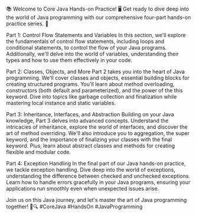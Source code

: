 📚 Welcome to Core Java Hands-on Practice! 🖥️
Get ready to dive deep into the world of Java programming with our comprehensive four-part hands-on practice series. 🌟

Part 1: Control Flow Statements and Variables
In this section, we'll explore the fundamentals of control flow statements, including loops and conditional statements, to control the flow of your Java programs. Additionally, we'll delve into the world of variables, understanding their types and how to use them effectively in your code.

Part 2: Classes, Objects, and More
Part 2 takes you into the heart of Java programming. We'll cover classes and objects, essential building blocks for creating structured programs. You'll learn about method overloading, constructors (both default and parameterized), and the power of the this keyword. Dive into topics like garbage collection and finalization while mastering local instance and static variables.

Part 3: Inheritance, Interfaces, and Abstraction
Building on your Java knowledge, Part 3 delves into advanced concepts. Understand the intricacies of inheritance, explore the world of interfaces, and discover the art of method overriding. We'll also introduce you to aggregation, the super keyword, and the importance of finalizing your classes with the final keyword. Plus, learn about abstract classes and methods for creating flexible and modular code.

Part 4: Exception Handling
In the final part of our Java hands-on practice, we tackle exception handling. Dive deep into the world of exceptions, understanding the difference between checked and unchecked exceptions. Learn how to handle errors gracefully in your Java programs, ensuring your applications run smoothly even when unexpected issues arise.

Join us on this Java journey, and let's master the art of Java programming together! 🚀🔍 #CoreJava #HandsOn #JavaProgramming
